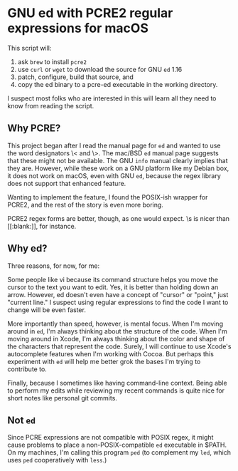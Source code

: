 # GNU ed with PCRE2 regular expressions for macOS
This script will:

1. ask `brew` to install `pcre2`
1. use `curl` or `wget` to download the source for GNU `ed` 1.16
1. patch, configure, build that source, and
1. copy the ed binary to a pcre-ed executable in the working directory.

I suspect most folks who are interested in this will learn all they need to know from reading the script.

## Why PCRE?
This project began after I read the manual page for `ed` and wanted to use the word designators \\< and \\>. The mac/BSD `ed` manual page suggests that these might not be available. The GNU `info` manual clearly implies that they are. However, while these work on a GNU platform like my Debian box, it does not work on macOS, even with GNU `ed`, because the regex library does not support that enhanced feature.

Wanting to implement the feature, I found the POSIX-ish wrapper for PCRE2, and the rest of the story is even more boring.

PCRE2 regex forms are better, though, as one would expect. \\s is nicer than [[:blank:]], for instance.

## Why ed?
Three reasons, for now, for me:

Some people like vi because its command structure helps you move the cursor to the text you want to edit. Yes, it is better than holding down an arrow. However, ed doesn't even have a concept of "cursor" or "point," just "current line." I suspect using regular expressions to find the code I want to change will be even faster.

More importantly than speed, however, is mental focus. When I'm moving around in `ed`, I'm always thinking about the structure of the code. When I'm moving around in Xcode, I'm always thinking about the color and shape of the characters that represent the code. Surely, I will continue to use Xcode's autocomplete features when I'm working with Cocoa. But perhaps this experiment with `ed` will help me better grok the bases I'm trying to contribute to.

Finally, because I sometimes like having command-line context. Being able to perform my edits while reviewing my recent commands is quite nice for short notes like personal git commits.

## Not `ed`
Since PCRE expressions are not compatible with POSIX regex, it might cause problems to place a non-POSIX-compatible `ed` executable in $PATH. On my machines, I'm calling this program `ped` (to complement my `led`, which uses `ped` cooperatively with `less`.)
